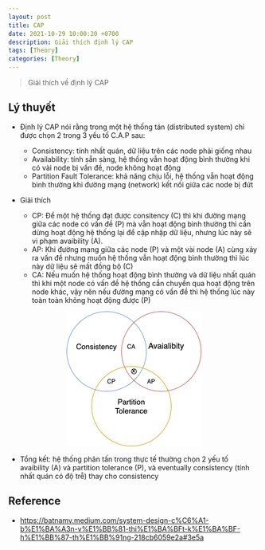 ```yaml
---
layout: post
title: CAP
date: 2021-10-29 10:00:20 +0700
description: Giải thích định lý CAP
tags: [Theory]
categories: [Theory]
---
```


> Giải thích về định lý CAP

## Lý thuyết

- Định lý CAP nói rằng trong một hệ thống tán (distributed system) chỉ được chọn 2 trong 3 yếu tố C.A.P sau:
    - Consistency: tính nhất quán, dữ liệu trên các node phải giống nhau
    - Availability: tính sẵn sàng, hệ thống vẫn hoạt động bình thường khi có vài node bị vấn đề, node không hoạt động
    - Partition Fault Tolerance: khả năng chịu lỗi, hệ thống vẫn hoạt động bình thường khi đường mạng (network) kết nối giữa các node bị đứt 

- Giải thích
    - CP: Để một hệ thống đạt được consitency (C) thì khi đường mạng giữa các node có vấn đề (P) mà vẫn hoạt động bình thường thì cần dừng hoạt động hệ thống lại để cập nhập dữ liệu, nhưng lúc này sẽ vi phạm avaibility (A).
    - AP: Khi đường mạng giữa các node (P) và một vài node (A) cùng xảy ra vấn đề nhưng muốn hệ thống vẫn hoạt động bình thường thì lúc này dữ liệu sẽ mất đồng bộ (C)
    - CA: Nếu muốn hệ thống hoạt động bình thường và dữ liệu nhất quán thì khi một node có vấn đề hệ thống cần chuyển qua hoạt động trên node khác, vậy nên nếu đường mạng có vấn đề thì hệ thống lúc này toàn toàn không hoạt động được (P)

<div align="center">
    <img src="/assets/img/theory/CAP.png"/>
</div>

- Tổng kết: hệ thống phân tấn trong thực tế thường chọn 2 yếu tố avaibility (A) và partition tolerance (P), và eventually consistency (tính nhất quán có độ trễ) thay cho consistency

## Reference

- <https://batnamv.medium.com/system-design-c%C6%A1-b%E1%BA%A3n-v%E1%BB%81-thi%E1%BA%BFt-k%E1%BA%BF-h%E1%BB%87-th%E1%BB%91ng-218cb6059e2a#3e5a>